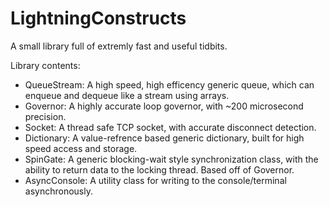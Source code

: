 # LightningConstructs
A small library full of extremly fast and useful tidbits.

Library contents:

 + QueueStream: A high speed, high efficency generic queue, which can enqueue and dequeue like a stream using arrays.
 + Governor: A highly accurate loop governor, with ~200 microsecond precision.
 + Socket: A thread safe TCP socket, with accurate disconnect detection.
 + Dictionary: A value-refrence based generic dictionary, built for high speed access and storage.
 + SpinGate: A generic blocking-wait style synchronization class, with the ability to return data to the locking thread. Based off of Governor.
 + AsyncConsole: A utility class for writing to the console/terminal asynchronously.
